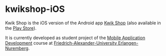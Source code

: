 kwikshop-iOS
================
Kwik Shop is the iOS version of the Android app [Kwik Shop](https://github.com/FAU-Inf2/kwikshop-android) (also available in the [Play Store](https://play.google.com/store/apps/details?id=de.fau.cs.mad.kwikshop.android)).

It is currently developed as student project of the
[Mobile Application Development](http://mad.cs.fau.de/) course at
[Friedrich-Alexander-University Erlangen-Nuremberg](http://fau.eu).
